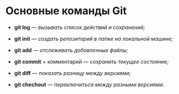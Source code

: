 # Основные команды Git #

- __git log__ — *вызывать список действий и сохранений;*

- **git init** — _создать репозиторий в папке на локальной машине;_

+ __git add__ — *отслеживать добавленные файлы;*

* __git commit__ + комментарий — _сохранить текущее состояние;_

+ __git diff__ — *показать разницу между версиями;*

- __git chechout__ — *переключиться между разными версиями.*

